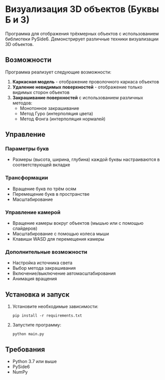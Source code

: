 # Визуализация 3D объектов (Буквы Б и З)

Программа для отображения трёхмерных объектов с использованием библиотеки PySide6. Демонстрирует различные техники визуализации 3D объектов.

## Возможности

Программа реализует следующие возможности:

1. **Каркасная модель** - отображение проволочного каркаса объектов
2. **Удаление невидимых поверхностей** - отображение только видимых сторон объектов
3. **Закрашивание поверхностей** с использованием различных методов:
   - Монотонное закрашивание
   - Метод Гуро (интерполяция цвета)
   - Метод Фонга (интерполяция нормалей)

## Управление

### Параметры букв
- Размеры (высота, ширина, глубина) каждой буквы настраиваются в соответствующей вкладке

### Трансформации
- Вращение букв по трём осям
- Перемещение букв в пространстве
- Масштабирование

### Управление камерой
- Вращение камеры вокруг объектов (мышью или с помощью слайдеров)
- Масштабирование с помощью колеса мыши
- Клавиши WASD для перемещения камеры

### Дополнительные возможности
- Настройка источника света
- Выбор метода закрашивания
- Включение/выключение автомасштабирования
- Анимация вращения

## Установка и запуск

1. Установите необходимые зависимости:
   ```
   pip install -r requirements.txt
   ```

2. Запустите программу:
   ```
   python main.py
   ```

## Требования
- Python 3.7 или выше
- PySide6
- NumPy 